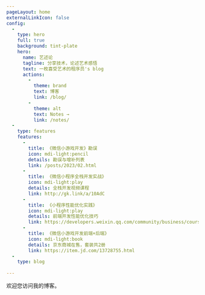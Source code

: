 ```yaml
---
pageLayout: home
externalLinkIcon: false
config:
  -
    type: hero
    full: true
    background: tint-plate
    hero:
      name: 艺述论
      tagline: 分享技术，论述艺术感悟
      text: 一枚喜受艺术的程序员's blog
      actions:
        -
          theme: brand
          text: 博客
          link: /blog/
        -
          theme: alt
          text: Notes →
          link: /notes/
  -
    type: features
    features:
      -
        title: 《微信小游戏开发》勘误
        icon: mdi-light:pencil
        details: 勘误与增补列表
        link: /posts/2023/02.html
      -
        title: 《微信小程序全栈开发实战》
        icon: mdi-light:play
        details: 全栈开发视频课程
        link: http://gk.link/a/10AdC
      -
        title: 《小程序性能优化实践》
        icon: mdi-light:play
        details: 前端开发性能优化技巧
        link: https://developers.weixin.qq.com/community/business/course/000606628dc2e86dc0ddcbb115940d
      -
        title: 《微信小游戏开发前端+后端》
        icon: mdi-light:book
        details: 京东商城在售，套装共2册
        link: https://item.jd.com/13728755.html
  -
    type: blog
    
---
```


欢迎您访问我的博客。